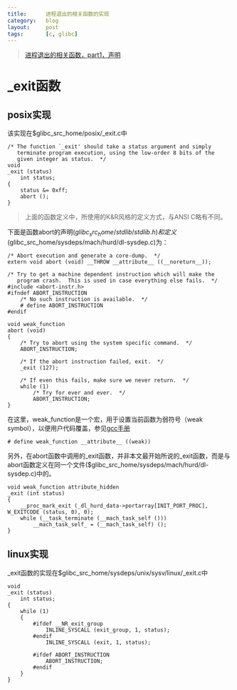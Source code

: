 ```yaml
---
title:      进程退出的相关函数的实现
category:   blog
layout:     post
tags:       [c, glibc]
---
```



> [进程退出的相关函数，part1，声明][1]

# _exit函数

## posix实现

该实现在$glibc_src_home/posix/_exit.c中

    /* The function `_exit' should take a status argument and simply
       terminate program execution, using the low-order 8 bits of the
       given integer as status.  */
    void
    _exit (status)
        int status;
    {
        status &= 0xff;
        abort ();
    }
    

> 上面的函数定义中，所使用的K&R风格的定义方式，与ANSI C略有不同。

下面是函数abort的声明($glibc_src_home/stdlib/stdlib.h)和定义($glibc_src_home/sysdeps/mach/hurd/dl-sysdep.c)为：

    /* Abort execution and generate a core-dump.  */
    extern void abort (void) __THROW __attribute__ ((__noreturn__));
    
    /* Try to get a machine dependent instruction which will make the
       program crash.  This is used in case everything else fails.  */
    #include <abort-instr.h>
    #ifndef ABORT_INSTRUCTION
        /* No such instruction is available.  */
        # define ABORT_INSTRUCTION
    #endif
    
    void weak_function
    abort (void)
    {
        /* Try to abort using the system specific command.  */
        ABORT_INSTRUCTION;
    
        /* If the abort instruction failed, exit.  */
        _exit (127);
    
        /* If even this fails, make sure we never return.  */
        while (1)
            /* Try for ever and ever.  */
            ABORT_INSTRUCTION;
    }
    

在这里，weak_function是一个宏，用于设置当前函数为弱符号（weak symbol），以便用户代码覆盖，参见[gcc手册][2]

    # define weak_function __attribute__ ((weak))
    

另外，在abort函数中调用的_exit函数，并非本文最开始所说的_exit函数，而是与abort函数定义在同一个文件($glibc_src_home/sysdeps/mach/hurd/dl-sysdep.c)中的。

    void weak_function attribute_hidden
    _exit (int status)
    {
        __proc_mark_exit (_dl_hurd_data->portarray[INIT_PORT_PROC], W_EXITCODE (status, 0), 0);
        while (__task_terminate (__mach_task_self ()))
            __mach_task_self_ = (__mach_task_self) ();
    }
    

## linux实现

_exit函数的实现在$glibc_src_home/sysdeps/unix/sysv/linux/_exit.c中

    void
    _exit (status)
        int status;
    {
        while (1)
        {
            #ifdef __NR_exit_group
                INLINE_SYSCALL (exit_group, 1, status);
            #endif
                INLINE_SYSCALL (exit, 1, status);
    
            #ifdef ABORT_INSTRUCTION
                ABORT_INSTRUCTION;
            #endif
        }
    }

[1]:    /blog/2013/06/29/about_exit_function_part1_declaration.html
[2]:    http://gcc.gnu.org/onlinedocs/gcc-3.2/gcc/Function-Attributes.html
